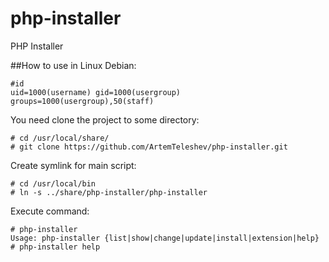 php-installer
=============

PHP Installer

##How to use in Linux Debian:

```console
#id
uid=1000(username) gid=1000(usergroup) groups=1000(usergroup),50(staff)
```

You need clone the project to some directory:
```console
# cd /usr/local/share/
# git clone https://github.com/ArtemTeleshev/php-installer.git
```

Create symlink for main script:
```console
# cd /usr/local/bin
# ln -s ../share/php-installer/php-installer
```
Execute command:
```console
# php-installer
Usage: php-installer {list|show|change|update|install|extension|help}
# php-installer help
```
